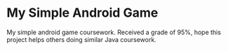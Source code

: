 # My Simple Android Game
My simple android game coursework.
Received a grade of 95%, hope this project helps others doing similar Java coursework. 
